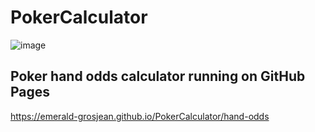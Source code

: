 # PokerCalculator

![image](https://github.com/user-attachments/assets/8d15ed0c-fa67-43e8-80cd-797f3e65a8df)

## Poker hand odds calculator running on GitHub Pages

https://emerald-grosjean.github.io/PokerCalculator/hand-odds
